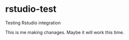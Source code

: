 # rstudio-test
Testing Rstudio integration

This is me making chanages. Maybe it will work this time.
